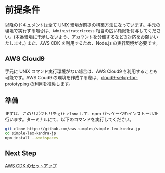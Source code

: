 # 前提条件

以降のドキュメントは全て UNIX 環境が前提の構築方法になっています。手元の環境で実行する場合は、`AdministratorAccess` 相当の広い権限を付与してください。(本番環境に干渉しないよう、アカウントを分離するなどの対応をお願いいたします。) また、AWS CDK を利用するため、Node.js の実行環境が必要です。

## AWS Cloud9

手元に UNIX コマンド実行環境がない場合は、AWS Cloud9 を利用することも可能です。AWS Cloud9 の環境を作成する際は、[cloud9-setup-for-prototyping](https://github.com/aws-samples/cloud9-setup-for-prototyping) の利用を推奨します。

## 準備

まずは、このリポジトリを `git clone` して、npm パッケージのインストールを行います。ターミナルにて、以下のコマンドを実行してください。

```bash
git clone https://github.com/aws-samples/simple-lex-kendra-jp
cd simple-lex-kendra-jp
npm install --workspaces
```

## Next Step

[AWS CDK のセットアップ](/docs/02_SETUP_CDK.md)
